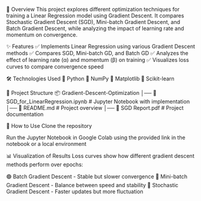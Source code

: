 📌 Overview
This project explores different optimization techniques for training a Linear Regression model using Gradient Descent. It compares Stochastic Gradient Descent (SGD), Mini-batch Gradient Descent, and Batch Gradient Descent, while analyzing the impact of learning rate and momentum on convergence.

✨ Features
✅ Implements Linear Regression using various Gradient Descent methods
✅ Compares SGD, Mini-batch GD, and Batch GD
✅ Analyzes the effect of learning rate (α) and momentum (β) on training
✅ Visualizes loss curves to compare convergence speed

🛠 Technologies Used
🔹 Python
🔹 NumPy
🔹 Matplotlib
🔹 Scikit-learn

📂 Project Structure
📦 Gradient-Descent-Optimization
│── 📜 SGD_for_LinearRegression.ipynb  # Jupyter Notebook with implementation
│── 📜 README.md                       # Project overview
│── 📜 SGD Report.pdf                  # Project documentation

🚀 How to Use
Clone the repository

Run the Jupyter Notebook in Google Colab using the provided link in the notebook or a local environment

📊 Visualization of Results
Loss curves show how different gradient descent methods perform over epochs:

🟢 Batch Gradient Descent - Stable but slower convergence
🔵 Mini-batch Gradient Descent - Balance between speed and stability
🔴 Stochastic Gradient Descent - Faster updates but more fluctuation
